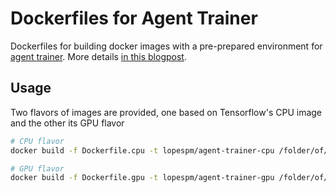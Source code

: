 # Dockerfiles for Agent Trainer

Dockerfiles for building docker images with a pre-prepared environment for [agent trainer](https://github.com/lopespm/agent-trainer). More details [in this blogpost](http://lopespm.github.io/machine_learning/2016/10/06/deep-reinforcement-learning-racing-game.html).

## Usage

Two flavors of images are provided, one based on Tensorflow's CPU image and the other its GPU flavor

```bash
# CPU flavor
docker build -f Dockerfile.cpu -t lopespm/agent-trainer-cpu /folder/of/cloned/dockerfiles
```

```bash
# GPU flavor
docker build -f Dockerfile.gpu -t lopespm/agent-trainer-gpu /folder/of/cloned/dockerfiles
```